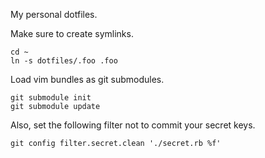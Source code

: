 My personal dotfiles.

Make sure to create symlinks.

    cd ~
    ln -s dotfiles/.foo .foo

Load vim bundles as git submodules.

    git submodule init
    git submodule update

Also, set the following filter not to commit your secret keys.

    git config filter.secret.clean './secret.rb %f'
